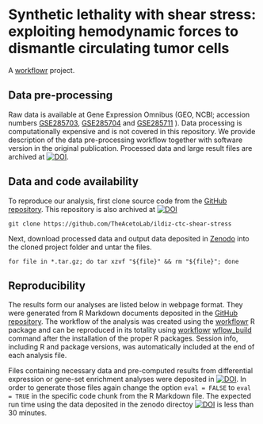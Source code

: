 # Synthetic lethality with shear stress: exploiting hemodynamic forces to dismantle circulating tumor cells


A [workflowr][] project.

[workflowr]: https://github.com/workflowr/workflowr


## Data pre-processing

Raw data is available at Gene Expression Omnibus (GEO, NCBI; accession numbers [GSE285703](https://www.ncbi.nlm.nih.gov/geo/query/acc.cgi?acc=GSE285703),  [GSE285704](https://www.ncbi.nlm.nih.gov/geo/query/acc.cgi?acc=GSE285704) and [GSE285711](https://www.ncbi.nlm.nih.gov/geo/query/acc.cgi?acc=GSE285711) ). Data processing is computationally expensive and is not covered in this repository. We provide description of the data pre-processing workflow together with software version in the original publication. Processed data and large result files are  archived at [![DOI](https://zenodo.org/badge/DOI/10.5281/zenodo.14600505.svg)](https://doi.org/10.5281/zenodo.14600505).


##  Data and code availability

To reproduce our analysis, first clone source code from the [GitHub repository](https://github.com/TheAcetoLab/ildiz-ctc-shear-stress). This repository is also archived at [![DOI](https://zenodo.org/badge/DOI/10.5281/zenodo.XXXXXXXXXX.svg)](https://doi.org/10.5281/XXXXXXXXXX)

    git clone https://github.com/TheAcetoLab/ildiz-ctc-shear-stress

Next, download processed data and output data deposited in [Zenodo](https://doi.org/10.5281/zenodo.14600505) into the cloned project folder and untar the files.

    for file in *.tar.gz; do tar xzvf "${file}" && rm "${file}"; done


## Reproducibility

The results form our analyses are listed below in webpage format. They were generated from R Markdown documents deposited in the [GitHub repository](https://github.com/TheAcetoLab/ildiz-ctc-shear-stress). The workflow of the analysis was created using the [workflowr](https://cran.r-project.org/web/packages/workflowr/index.html) R package and can be reproduced in its totality using [workflowr](https://cran.r-project.org/web/packages/workflowr/index.html) [wflow_build](https://jdblischak.github.io/workflowrBeta/reference/wflow_build.html) command after the installation of the proper R packages. Session info, including R and package versions, was automatically included at the end of each analysis file. 

Files containing necessary data and pre-computed results from differential expression or gene-set enrichment analyses were deposited in [![DOI](https://zenodo.org/badge/DOI/10.5281/zenodo.14600505.svg)](https://doi.org/10.5281/zenodo.14600505). In order to generate those files again change the option `eval = FALSE` to `eval = TRUE` in the specific code chunk from the R Markdown file. The expected run time using the data deposited in the zenodo directoy  [![DOI](https://zenodo.org/badge/DOI/10.5281/zenodo.14600505.svg)](https://doi.org/10.5281/zenodo.14600505) is less than 30 minutes. 


